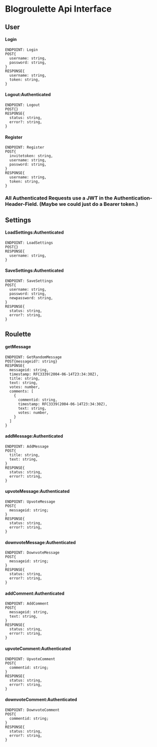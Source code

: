 # Blogroulette Api Interface

## User

#### Login
```
ENDPOINT: Login
POST{
  username: string,
  password: string,
}
RESPONSE{
  username: string,
  token: string,
}
```

#### Logout:Authenticated
```
ENDPOINT: Logout
POST{}
RESPONSE{
  status: string,
  error?: string,
}
```

#### Register
```
ENDPOINT: Register
POST{
  invitetoken: string,
  username: string,
  password: string,
}
RESPONSE{
  username: string,
  token: string,
}
```

### All Authenticated Requests use a JWT in the Authentication-Header-Field. (Maybe we could just do a Bearer token.)

## Settings

#### LoadSettings:Authenticated
```
ENDPOINT: LoadSettings
POST{}
RESPONSE{
  username: string,
}
```

#### SaveSettings:Authenticated
```
ENDPOINT: SaveSettings
POST{
  username: string,
  password: string,
  newpassword: string,
}
RESPONSE{
  status: string,
  error?: string,
}
```

## Roulette

#### getMessage
```
ENDPOINT: GetRandomMessage
POST{messageid?: string}
RESPONSE{
  messageid: string,
  timestamp: RFC3339(2004-06-14T23:34:30Z),
  title: string,
  text: string,
  votes: number,
  comments: [
    {
      commentid: string,
      timestamp: RFC3339(2004-06-14T23:34:30Z),
      text: string,
      votes: number,
    }
  ]
}
```

#### addMessage:Authenticated
```
ENDPOINT: AddMessage
POST{
  title: string,
  text: string,
}
RESPONSE{
  status: string,
  error?: string,
}
```

#### upvoteMessage:Authenticated
```
ENDPOINT: UpvoteMessage
POST{
  messageid: string;
}
RESPONSE{
  status: string,
  error?: string,
}
```

#### downvoteMessage:Authenticated
```
ENDPOINT: DownvoteMessage
POST{
  messageid: string;
}
RESPONSE{
  status: string,
  error?: string,
}
```

#### addComment:Authenticated
```
ENDPOINT: AddComment
POST{
  messageid: string,
  text: string,
}
RESPONSE{
  status: string,
  error?: string,
}
```

#### upvoteComment:Authenticated
```
ENDPOINT: UpvoteComment
POST{
  commentid: string;
}
RESPONSE{
  status: string,
  error?: string,
}
```

#### downvoteComment:Authenticated
```
ENDPOINT: DownvoteComment
POST{
  commentid: string;
}
RESPONSE{
  status: string,
  error?: string,
}
```
